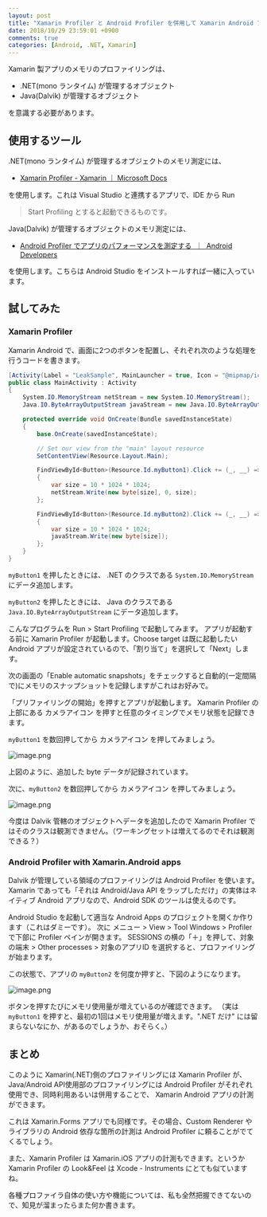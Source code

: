 ```yaml
---
layout: post
title: "Xamarin Profiler と Android Profiler を併用して Xamarin Android アプリのメモリ使用量を測定する"
date: 2018/10/29 23:59:01 +0900
comments: true
categories: [Android, .NET, Xamarin]
---
```

Xamarin 製アプリのメモリのプロファイリングは、
<!--more-->

* .NET(mono ランタイム) が管理するオブジェクト
* Java(Dalvik) が管理するオブジェクト

を意識する必要があります。

## 使用するツール

.NET(mono ランタイム) が管理するオブジェクトのメモリ測定には、

* [Xamarin Profiler - Xamarin ｜ Microsoft Docs](https://docs.microsoft.com/ja-jp/xamarin/tools/profiler/?tabs=vsmac)

を使用します。これは Visual Studio と連携するアプリで、IDE から Run
 > Start Profiling とすると起動できるものです。

Java(Dalvik) が管理するオブジェクトのメモリ測定には、

* [Android Profiler でアプリのパフォーマンスを測定する  ｜  Android Developers](https://developer.android.com/studio/profile/android-profiler?hl=ja)

を使用します。こちらは Android Studio をインストールすれば一緒に入っています。

## 試してみた

### Xamarin Profiler

Xamarin Android で、画面に2つのボタンを配置し、それぞれ次のような処理を行うコードを書きます。

```csharp
[Activity(Label = "LeakSample", MainLauncher = true, Icon = "@mipmap/icon")]
public class MainActivity : Activity
{
    System.IO.MemoryStream netStream = new System.IO.MemoryStream();
    Java.IO.ByteArrayOutputStream javaStream = new Java.IO.ByteArrayOutputStream();

    protected override void OnCreate(Bundle savedInstanceState)
    {
        base.OnCreate(savedInstanceState);

        // Set our view from the "main" layout resource
        SetContentView(Resource.Layout.Main);

        FindViewById<Button>(Resource.Id.myButton1).Click += (_, __) =>
        {
            var size = 10 * 1024 * 1024;
            netStream.Write(new byte[size], 0, size);
        };

        FindViewById<Button>(Resource.Id.myButton2).Click += (_, __) =>
        {
            var size = 10 * 1024 * 1024;
            javaStream.Write(new byte[size]);
        };
    }
}
```

``myButton1`` を押したときには、 .NET のクラスである ``System.IO.MemoryStream`` にデータ追加します。

``myButton2`` を押したときには、 Java のクラスである ``Java.IO.ByteArrayOutputStream`` にデータ追加します。

こんなプログラムを Run > Start Profiling で起動してみます。
アプリが起動する前に Xamarin Profiler が起動します。Choose target は既に起動したい Android アプリが設定されているので、「割り当て」を選択して「Next」します。

次の画面の「Enable automatic snapshots」をチェックすると自動的(一定間隔で)にメモリのスナップショットを記録しますがこれはお好みで。

「プリファイリングの開始」を押すとアプリが起動します。
Xamarin Profiler の上部にある カメラアイコン を押すと任意のタイミングでメモリ状態を記録できます。

``myButton1`` を数回押してから カメラアイコン を押してみましょう。

![image.png](https://qiita-image-store.s3.amazonaws.com/0/8227/83830c8c-486f-e9da-5a1b-89b11e96c88f.png)

上図のように、追加した byte データが記録されています。

次に、``myButton2`` を数回押してから カメラアイコン を押してみましょう。

![image.png](https://qiita-image-store.s3.amazonaws.com/0/8227/a82fb1e1-f810-c511-ec10-260e941676eb.png)

今度は Dalvik 管轄のオブジェクトへデータを追加したので Xamarin Profiler ではそのクラスは観測できません。（ワーキングセットは増えてるのでそれは観測できる？）

### Android Profiler with Xamarin.Android apps

Dalvik が管理している領域のプロファイリングは Android Profiler を使います。
Xamarin であっても「それは Android/Java API をラップしただけ」の実体はネイティブ Android アプリなので、Android SDK のツールは使えるのです。

Android Studio を起動して適当な Android Apps のプロジェクトを開くか作ります（これはダミーです）。
次に メニュー > View > Tool Windows > Profiler で下部に Profiler ペインが開きます。
SESSIONS の横の「＋」を押して、対象の端末 > Other processes > 対象のアプリID を選択すると、プロファイリングが始まります。

この状態で、アプリの ``myButton2`` を何度か押すと、下図のようになります。

![image.png](https://qiita-image-store.s3.amazonaws.com/0/8227/ac764a06-0947-a4e1-b579-75cde686d392.png)

ボタンを押すたびにメモリ使用量が増えているのが確認できます。
（実は ``myButton1`` を押すと、最初の1回はメモリ使用量が増えます。".NET だけ" には留まらないなにか、があるのでしょうか、おそらく。）

## まとめ

このように Xamarin(.NET)側のプロファイリングには Xamarin Profiler が、Java/Android API使用部のプロファイリングには Android Profiler がそれぞれ使用でき、同時利用あるいは併用することで、 Xamarin Android アプリの計測ができます。

これは Xamarin.Forms アプリでも同様です。その場合、Custom Renderer やライブラリの Android 依存な箇所の計測は Android Profiler に頼ることがでてくるでしょう。

また、Xamarin Profiler は Xamarin.iOS アプリの計測もできます。というか Xamarin Profiler の Look&Feel は Xcode - Instruments にとても似ていますね。

各種プロファイラ自体の使い方や機能については、私も全然把握できてないので、知見が溜まったらまた何か書きます。
